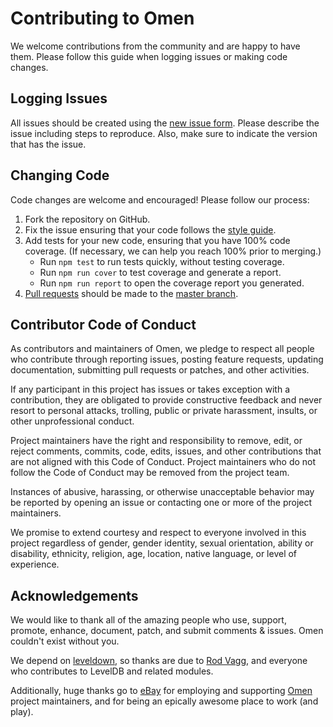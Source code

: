 # Contributing to Omen

We welcome contributions from the community and are happy to have them.
Please follow this guide when logging issues or making code changes.

## Logging Issues
All issues should be created using the
[new issue form](https://github.com/lighterio/omen/issues/new).
Please describe the issue including steps to reproduce. Also, make sure
to indicate the version that has the issue.

## Changing Code
Code changes are welcome and encouraged! Please follow our process:

1. Fork the repository on GitHub.
2. Fix the issue ensuring that your code follows the
   [style guide](http://lighter.io/style-guide).
3. Add tests for your new code, ensuring that you have 100% code coverage.
   (If necessary, we can help you reach 100% prior to merging.)
   * Run `npm test` to run tests quickly, without testing coverage.
   * Run `npm run cover` to test coverage and generate a report.
   * Run `npm run report` to open the coverage report you generated.
4. [Pull requests](http://help.github.com/send-pull-requests/) should be made
   to the [master branch](https://github.com/lighterio/omen/tree/master).

## Contributor Code of Conduct

As contributors and maintainers of Omen, we pledge to respect all
people who contribute through reporting issues, posting feature requests,
updating documentation, submitting pull requests or patches, and other
activities.

If any participant in this project has issues or takes exception with a
contribution, they are obligated to provide constructive feedback and never
resort to personal attacks, trolling, public or private harassment, insults, or
other unprofessional conduct.

Project maintainers have the right and responsibility to remove, edit, or
reject comments, commits, code, edits, issues, and other contributions
that are not aligned with this Code of Conduct. Project maintainers who do
not follow the Code of Conduct may be removed from the project team.

Instances of abusive, harassing, or otherwise unacceptable behavior may be
reported by opening an issue or contacting one or more of the project
maintainers.

We promise to extend courtesy and respect to everyone involved in this project
regardless of gender, gender identity, sexual orientation, ability or
disability, ethnicity, religion, age, location, native language, or level of
experience.

## Acknowledgements

We would like to thank all of the amazing people who use, support,
promote, enhance, document, patch, and submit comments & issues.
Omen couldn't exist without you.

We depend on [leveldown](https://www.npmjs.org/package/leveldown), so
thanks are due to [Rod Vagg](https://github.com/rvagg), and everyone
who contributes to LevelDB and related modules.

Additionally, huge thanks go to [eBay](http://www.ebay.com) for employing
and supporting [Omen](http://lighter.io/omen) project maintainers,
and for being an epically awesome place to work (and play).
